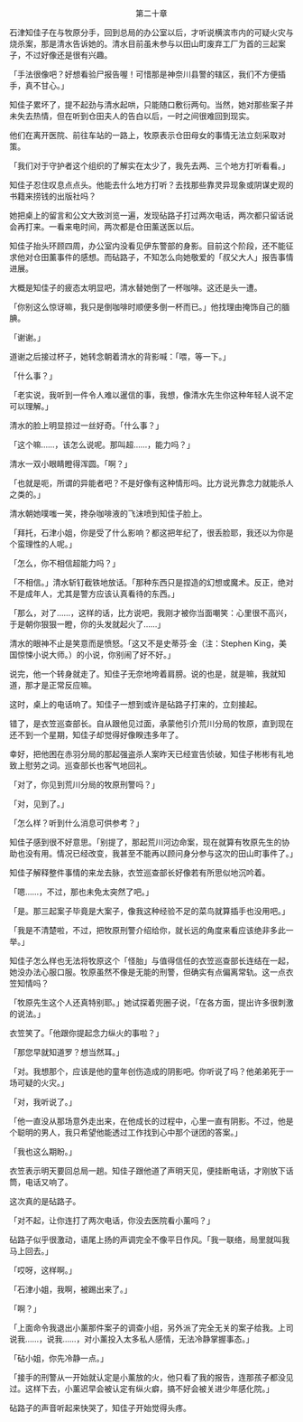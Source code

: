 <p align="center">第二十章</p>

石津知佳子在与牧原分手，回到总局的办公室以后，才听说横滨市内的可疑火灾与烧杀案，那是清水告诉她的。清水目前虽未参与以田山町废弃工厂为首的三起案子，不过好像还是很有兴趣。

「手法很像吧？好想看验尸报告喔！可惜那是神奈川县警的辖区，我们不方便插手，真不甘心。」

知佳子累坏了，提不起劲与清水起哄，只能随口敷衍两句。当然，她对那些案子并未失去热情，但在听到仓田夫人的告白以后，一时之间很难回到现实。

他们在离开医院、前往车站的一路上，牧原表示仓田母女的事情无法立刻采取对策。

「我们对于守护者这个组织的了解实在太少了，我先去两、三个地方打听看看。」

知佳子忍住叹息点点头。他能去什么地方打听？去找那些靠灵异现象或阴谋史观的书籍来捞钱的出版社吗？

她把桌上的留言和公文大致浏览一遍，发现砧路子打过两次电话，两次都只留话说会再打来。一看来电时间，两次都是仓田薰送医以后。

知佳子抬头环顾四周，办公室内没看见伊东警部的身影。目前这个阶段，还不能征求他对仓田薰事件的感想。而砧路子，不知怎么向她敬爱的「叔父大人」报告事情进展。

大概是知佳子的疲态太明显吧，清水替她倒了一杯咖啡。这还是头一遭。

「你别这么惊讶嘛，我只是倒咖啡时顺便多倒一杯而已。」他找理由掩饰自己的腼腆。

「谢谢。」

道谢之后接过杯子，她转念朝着清水的背影喊：「喂，等一下。」

「什么事？」

「老实说，我听到一件令人难以暹信的事，我想，像清水先生你这种年轻人说不定可以理解。」

清水的脸上明显掠过一丝好奇。「什么事？」

「这个嘛……，该怎么说呢。那叫超……，能力吗？」

清水一双小眼睛瞪得浑圆。「啊？」

「也就是呃，所谓的异能者吧？不是好像有这种情形吗。比方说光靠念力就能杀人之类的。」

清水朝她噗嗤一笑，搀杂咖啡液的飞沫喷到知佳子脸上。

「拜托，石津小姐，你是受了什么影响？都这把年纪了，很丢脸耶，我还以为你是个蛮理性的人呢。」

「怎么，你不相信超能力吗？」

「不相信。」清水斩钉截铁地放话。「那种东西只是捏造的幻想或魔术。反正，绝对不是成年人，尤其是警方应该认真看待的东西。」

「那么，对了……，这样的话，比方说吧，我刚才被你当面嘲笑：心里很不高兴，于是朝你狠狠一瞪，你的头发就起火了……」

清水的眼神不止是笑意而是愤怒。「这又不是史蒂芬·金（注：Stephen King，美国惊悚小说大师。）的小说，你别闹了好不好。」

说完，他一个转身就走了。知佳子无奈地垮着肩膀。说的也是，就是嘛，我就知道，那才是正常反应嘛。

这时，桌上的电话响了。知佳子一想到或许是砧路子打来的，立刻接起。

错了，是衣笠巡查部长。自从跟他见过面，承蒙他引介荒川分局的牧原，直到现在还不到一个星期，知佳子却觉得好像睽违多年了。

幸好，把他困在赤羽分局的那起强盗杀人案昨天已经宣告侦破，知佳子彬彬有礼地致上慰劳之词。巡查部长也客气地回礼。

「对了，你见到荒川分局的牧原刑警吗？」

「对，见到了。」

「怎么样？听到什么消息可供参考？」

知佳子感到很不好意思。「别提了，那起荒川河边命案，现在就算有牧原先生的协助也没有用。情况已经改变，我甚至不能再以顾问身分参与这次的田山町事件了。」

知佳子解释整件事情的来龙去脉，衣笠巡查部长好像若有所思似地沉吟着。

「嗯……，不过，那也未免太突然了吧。」

「是。那三起案子毕竟是大案子，像我这种经验不足的菜鸟就算插手也没用吧。」

「我是不清楚啦，不过，把牧原刑警介绍给你，就长远的角度来看应该绝非多此一举。」

知佳子怎么样也无法将牧原这个「怪胎」与值得信任的衣笠巡查部长连结在一起，她没办法心服口服。牧原虽然不像是无能的刑警，但确实有点偏离常轨。这一点衣笠知情吗？

「牧原先生这个人还真特别耶。」她试探着兜圈子说，「在各方面，提出许多很刺激的说法。」

衣笠笑了。「他跟你提起念力纵火的事啦？」

「那您早就知道罗？想当然耳。」

「对。我想那个，应该是他的童年创伤造成的阴影吧。你听说了吗？他弟弟死于一场可疑的火灾。」

「对，我听说了。」

「他一直没从那场意外走出来，在他成长的过程中，心里一直有阴影。不过，他是个聪明的男人，我只希望他能透过工作找到心中那个谜团的答案。」

「我也这么期盼。」

衣笠表示明天要回总局一趟。知佳子跟他道了声明天见，便挂断电话，才刚放下话筒，电话又响了。

这次真的是砧路子。

「对不起，让你连打了两次电话，你没去医院看小薰吗？」

砧路子似乎很激动，语尾上扬的声调完全不像平日作风。「我一联络，局里就叫我马上回去。」

「哎呀，这样啊。」

「石津小姐，我啊，被踢出来了。」

「啊？」

「上面命令我退出小薰那件案子的调查小组，另外派了完全无关的案子给我。上司说我……，说我……，对小薰投入太多私人感情，无法冷静掌握事态。」

「砧小姐，你先冷静一点。」

「接手的刑警从一开始就认定是小薰放的火，他只看了我的报告，连那孩子都没见过。这样下去，小薰迟早会被认定有纵火癖，搞不好会被关进少年感化院。」

砧路子的声音听起来快哭了，知佳子开始觉得头疼。

